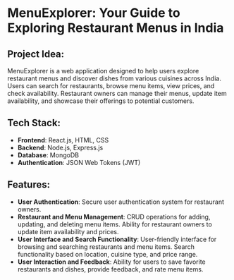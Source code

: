 # MenuExplorer: Your Guide to Exploring Restaurant Menus in India

## Project Idea:

MenuExplorer is a web application designed to help users explore restaurant menus and discover dishes from various cuisines across India. Users can search for restaurants, browse menu items, view prices, and check availability. Restaurant owners can manage their menus, update item availability, and showcase their offerings to potential customers.

## Tech Stack:

- **Frontend**: React.js, HTML, CSS
- **Backend**: Node.js, Express.js
- **Database**: MongoDB
- **Authentication**: JSON Web Tokens (JWT)

## Features:

- **User Authentication**: Secure user authentication system for restaurant owners.
- **Restaurant and Menu Management**: CRUD operations for adding, updating, and deleting menu items. Ability for restaurant owners to update item availability and prices.
- **User Interface and Search Functionality**: User-friendly interface for browsing and searching restaurants and menu items. Search functionality based on location, cuisine type, and price range.
- **User Interaction and Feedback**: Ability for users to save favorite restaurants and dishes, provide feedback, and rate menu items.